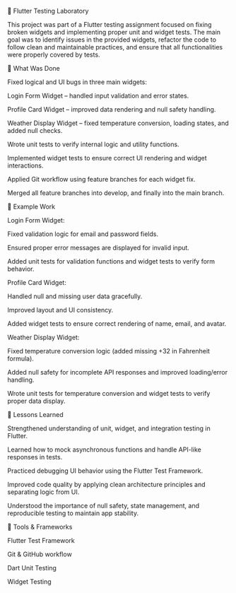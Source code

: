 🧪 Flutter Testing Laboratory

This project was part of a Flutter testing assignment focused on fixing broken widgets and implementing proper unit and widget tests.
The main goal was to identify issues in the provided widgets, refactor the code to follow clean and maintainable practices, and ensure that all functionalities were properly covered by tests.

🔧 What Was Done

Fixed logical and UI bugs in three main widgets:

Login Form Widget – handled input validation and error states.

Profile Card Widget – improved data rendering and null safety handling.

Weather Display Widget – fixed temperature conversion, loading states, and added null checks.

Wrote unit tests to verify internal logic and utility functions.

Implemented widget tests to ensure correct UI rendering and widget interactions.

Applied Git workflow using feature branches for each widget fix.

Merged all feature branches into develop, and finally into the main branch.

🧱 Example Work

Login Form Widget:

Fixed validation logic for email and password fields.

Ensured proper error messages are displayed for invalid input.

Added unit tests for validation functions and widget tests to verify form behavior.

Profile Card Widget:

Handled null and missing user data gracefully.

Improved layout and UI consistency.

Added widget tests to ensure correct rendering of name, email, and avatar.

Weather Display Widget:

Fixed temperature conversion logic (added missing +32 in Fahrenheit formula).

Added null safety for incomplete API responses and improved loading/error handling.

Wrote unit tests for temperature conversion and widget tests to verify proper data display.

🧠 Lessons Learned

Strengthened understanding of unit, widget, and integration testing in Flutter.

Learned how to mock asynchronous functions and handle API-like responses in tests.

Practiced debugging UI behavior using the Flutter Test Framework.

Improved code quality by applying clean architecture principles and separating logic from UI.

Understood the importance of null safety, state management, and reproducible testing to maintain app stability.

🧰 Tools & Frameworks

Flutter Test Framework

Git & GitHub workflow

Dart Unit Testing

Widget Testing
